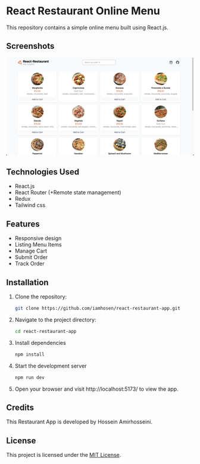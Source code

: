 # React Restaurant Online Menu

This repository contains a simple online menu built using React.js.

## Screenshots

![Restaurant Online Menu Screenshot](Screenshot.png)

## Technologies Used

- React.js
- React Router (+Remote state management)
- Redux
- Tailwind css

  
## Features

- Responsive design
- Listing Menu Items
- Manage Cart
- Submit Order
- Track Order

## Installation

1. Clone the repository:

   ```bash
   git clone https://github.com/iamhosen/react-restaurant-app.git

2. Navigate to the project directory:
   
   ```bash
   cd react-restaurant-app

3. Install dependencies

    ```bash
    npm install


4. Start the development server
   
    ```bash
    npm run dev

5. Open your browser and visit http://localhost:5173/ to view the app.


## Credits

This Restaurant App is developed by Hossein Amirhosseini.

## License

This project is licensed under the [MIT License](LICENSE).
